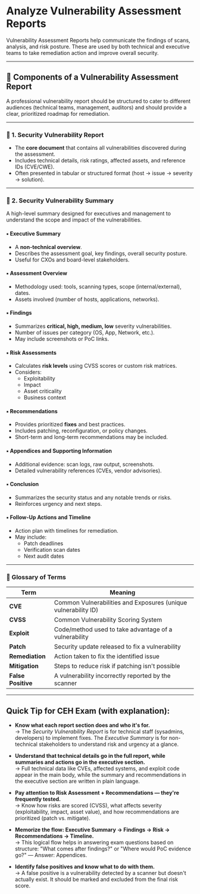 # Analyze Vulnerability Assessment Reports 

Vulnerability Assessment Reports help communicate the findings of scans, analysis, and risk posture. These are used by both technical and executive teams to take remediation action and improve overall security.

---

## 🔹 Components of a Vulnerability Assessment Report

A professional vulnerability report should be structured to cater to different audiences (technical teams, management, auditors) and should provide a clear, prioritized roadmap for remediation.

---

### 🔸 1. Security Vulnerability Report

- The **core document** that contains all vulnerabilities discovered during the assessment.
- Includes technical details, risk ratings, affected assets, and reference IDs (CVE/CWE).
- Often presented in tabular or structured format (host → issue → severity → solution).

---

### 🔸 2. Security Vulnerability Summary

A high-level summary designed for executives and management to understand the scope and impact of the vulnerabilities.

#### ▪️ Executive Summary
- A **non-technical overview**.
- Describes the assessment goal, key findings, overall security posture.
- Useful for CXOs and board-level stakeholders.

#### ▪️ Assessment Overview
- Methodology used: tools, scanning types, scope (internal/external), dates.
- Assets involved (number of hosts, applications, networks).

#### ▪️ Findings
- Summarizes **critical, high, medium, low** severity vulnerabilities.
- Number of issues per category (OS, App, Network, etc.).
- May include screenshots or PoC links.

#### ▪️ Risk Assessments
- Calculates **risk levels** using CVSS scores or custom risk matrices.
- Considers:
  - Exploitability
  - Impact
  - Asset criticality
  - Business context

#### ▪️ Recommendations
- Provides prioritized **fixes** and best practices.
- Includes patching, reconfiguration, or policy changes.
- Short-term and long-term recommendations may be included.

#### ▪️ Appendices and Supporting Information
- Additional evidence: scan logs, raw output, screenshots.
- Detailed vulnerability references (CVEs, vendor advisories).

#### ▪️ Conclusion
- Summarizes the security status and any notable trends or risks.
- Reinforces urgency and next steps.

#### ▪️ Follow-Up Actions and Timeline
- Action plan with timelines for remediation.
- May include:
  - Patch deadlines
  - Verification scan dates
  - Next audit dates

---

### 🔸 Glossary of Terms

| Term | Meaning |
|------|---------|
| **CVE** | Common Vulnerabilities and Exposures (unique vulnerability ID) |
| **CVSS** | Common Vulnerability Scoring System |
| **Exploit** | Code/method used to take advantage of a vulnerability |
| **Patch** | Security update released to fix a vulnerability |
| **Remediation** | Action taken to fix the identified issue |
| **Mitigation** | Steps to reduce risk if patching isn't possible |
| **False Positive** | A vulnerability incorrectly reported by the scanner |

---

## Quick Tip for CEH Exam (with explanation):

- **Know what each report section does and who it's for.**  
  → The *Security Vulnerability Report* is for technical staff (sysadmins, developers) to implement fixes. The *Executive Summary* is for non-technical stakeholders to understand risk and urgency at a glance.

- **Understand that technical details go in the full report, while summaries and actions go in the executive section.**  
  → Full technical data like CVEs, affected systems, and exploit code appear in the main body, while the summary and recommendations in the executive section are written in plain language.

- **Pay attention to Risk Assessment + Recommendations — they're frequently tested.**  
  → Know how risks are scored (CVSS), what affects severity (exploitability, impact, asset value), and how recommendations are prioritized (patch vs. mitigate).

- **Memorize the flow: Executive Summary → Findings → Risk → Recommendations → Timeline.**  
  → This logical flow helps in answering exam questions based on structure: "What comes after findings?" or "Where would PoC evidence go?" — Answer: Appendices.

- **Identify false positives and know what to do with them.**  
  → A false positive is a vulnerability detected by a scanner but doesn't actually exist. It should be marked and excluded from the final risk score.

